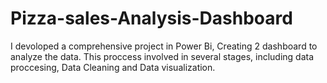 # Pizza-sales-Analysis-Dashboard
I devoloped a comprehensive project in Power Bi, Creating 2 dashboard to analyze the data. This proccess involved in several stages, including data proccesing, Data Cleaning and Data visualization.
